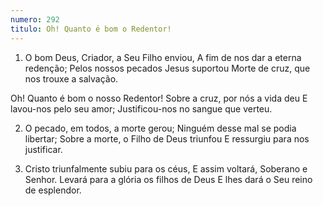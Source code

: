 ```yaml
---
numero: 292
titulo: Oh! Quanto é bom o Redentor!
---
```

1. O bom Deus, Criador, a Seu Filho enviou,
A fim de nos dar a eterna redenção;
Pelos nossos pecados Jesus suportou
Morte de cruz, que nos trouxe a salvação.

Oh! Quanto é bom o nosso Redentor!
Sobre a cruz, por nós a vida deu
E lavou-nos pelo seu amor;
Justificou-nos no sangue que verteu.

2. O pecado, em todos, a morte gerou;
Ninguém desse mal se podia libertar;
Sobre a morte, o Filho de Deus triunfou
E ressurgiu para nos justificar.

3. Cristo triunfalmente subiu para os céus,
E assim voltará, Soberano e Senhor.
Levará para a glória os filhos de Deus
E lhes dará o Seu reino de esplendor.
